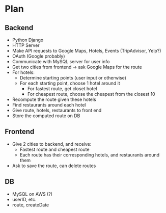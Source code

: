 # Plan

## Backend
- Python Django
- HTTP Server
- Make API requests to Google Maps, Hotels, Events (TripAdvisor, Yelp?)
- OAuth (Google probably)
- Communicate with MySQL server for user info
- Get two cities from frontend &rarr; ask Google Maps for the route
- For hotels:
    - Determine starting points (user input or otherwise)
    - For each starting point, choose 1 hotel around it
        - For fastest route, get closet hotel
        - For cheapest route, choose the cheapest from the closest 10
- Recompute the route given these hotels
- Find restaurants around each hotel
- Give route, hotels, restaurants to front end
- Store the computed route on DB

## Frontend
- Give 2 cities to backend, and receive:
    - Fastest route and cheapest route
    - Each route has their corresponding hotels, and restaurants around them
- Ask to save the route, can delete routes

## DB
- MySQL on AWS (?)
- userID, etc.
- route, createDate